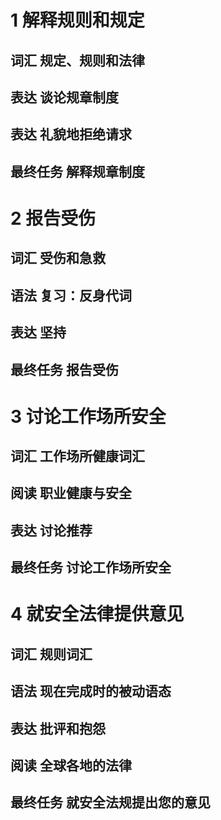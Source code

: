 # 1 解释规则和规定
## 词汇 规定、规则和法律
## 表达 谈论规章制度
## 表达 礼貌地拒绝请求
## 最终任务 解释规章制度
# 2 报告受伤
## 词汇 受伤和急救
## 语法 复习：反身代词
## 表达 坚持
## 最终任务 报告受伤
# 3 讨论工作场所安全
## 词汇 工作场所健康词汇
## 阅读 职业健康与安全
## 表达 讨论推荐
## 最终任务 讨论工作场所安全
# 4 就安全法律提供意见
## 词汇 规则词汇
## 语法 现在完成时的被动语态
## 表达 批评和抱怨
## 阅读 全球各地的法律
## 最终任务 就安全法规提出您的意见